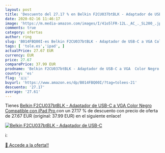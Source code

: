 ```yaml
---
layout: post
title: 'Descuento del 27.17 % en Belkin F2CU037btBLK - Adaptador de USB-C'
date: 2020-02-16 11:46:17
image: 'https://m.media-amazon.com/images/I/41o5lFR-12L._AC_._SL200_.jpg'
comments: true
category: ofertas
author: ring
slug: 'B014FBQ00I-es Belkin F2CU037btBLK - Adaptador de USB-C a VGA Color Negro...'
tags: [ 'tole.es','ipad', ]
actualPrice: 27.67 EUR
currency: EUR
price: 27.67
comparePrice: 37.99 EUR
prodname: 'Belkin F2CU037btBLK - Adaptador de USB-C a VGA  Color Negro  Compatible con iPad Pro '
country: 'es'
flag: '🇪🇸'
buyurl: 'https://www.amazon.es/dp/B014FBQ00I/?tag=tolees-21'
descuento: '27.17'
average: '27.61'
---
```


Tienes [Belkin F2CU037btBLK - Adaptador de USB-C a VGA  Color Negro  Compatible con iPad Pro ](https://www.amazon.es/dp/B014FBQ00I/?tag=tolees-21) con un 27.17 % de descuento con precio de oferta de 27.67 EUR (original: 37.99 EUR) en el siguiente enlace!

[![Belkin F2CU037btBLK - Adaptador de USB-C](https://m.media-amazon.com/images/I/41o5lFR-12L._AC_._SL200_.jpg)](https://www.amazon.es/dp/B014FBQ00I/?tag=tolees-21)

ℹ️:


[🛒 Accede a la oferta!!](https://www.amazon.es/dp/B014FBQ00I/?tag=tolees-21)
